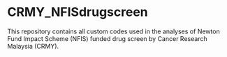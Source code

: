 # CRMY_NFISdrugscreen
This repository contains all custom codes used in the analyses of Newton Fund Impact Scheme (NFIS) funded drug screen by Cancer Research Malaysia (CRMY).
